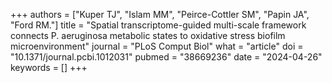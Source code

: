 +++
authors = ["Kuper TJ", "Islam MM", "Peirce-Cottler SM", "Papin JA", "Ford RM."]
title = "Spatial transcriptome-guided multi-scale framework connects P. aeruginosa metabolic states to oxidative stress biofilm microenvironment"
journal = "PLoS Comput Biol"
what = "article"
doi = "10.1371/journal.pcbi.1012031"
pubmed = "38669236"
date = "2024-04-26"
keywords = []
+++


